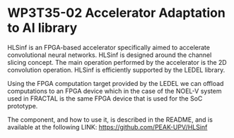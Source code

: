 # WP3T35-02	Accelerator Adaptation to AI library

HLSinf is an FPGA-based accelerator specifically aimed to accelerate convolutional neural networks. HLSinf is designed around the channel slicing concept. The main operation performed by the accelerator is the 2D convolution operation.
HLSinf is efficiently supported by the LEDEL library.

 Using the FPGA computation target provided by the LEDEL we can offload computations to an FPGA device which in the case of the NOEL-V system used in FRACTAL is the same FPGA device that is used for the SoC prototype. 

The component, and how to use it, is described in the README, and is available at the following LINK:
https://github.com/PEAK-UPV/HLSinf
